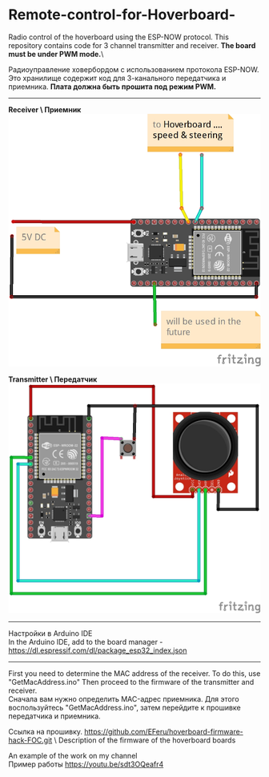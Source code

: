 # Remote-control-for-Hoverboard-
Radio control of the hoverboard using the ESP-NOW protocol. This repository contains code for 3 channel  transmitter and receiver. **The board must be under PWM mode.**\

Радиоуправление ховербордом с использованием протокола ESP-NOW. Это хранилище содержит код для 3-канального передатчика и приемника. **Плата должна быть прошита под режим PWM.**

----------

**Receiver \ Приемник**
![Screenshot](Receiver.jpg)

**Transmitter \ Передатчик**
![Screenshot](Transmitter.jpg)

----------
Настройки в Arduino IDE\
In the Arduino IDE, add to the board manager - https://dl.espressif.com/dl/package_esp32_index.json

-----------
First you need to determine the MAC address of the receiver. To do this, use "GetMacAddress.ino" Then proceed to the firmware of the transmitter and receiver.\
Сначала вам нужно определить MAC-адрес приемника. Для этого воспользуйтесь "GetMacAddress.ino", затем перейдите к прошивке передатчика и приемника.

Ссылка на прошивку. https://github.com/EFeru/hoverboard-firmware-hack-FOC.git \ 
Description of the firmware of the hoverboard boards

An example of the work on my channel\
Пример работы https://youtu.be/sdt3OQeafr4
